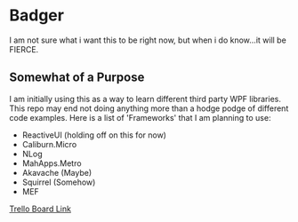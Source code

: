 Badger
======

I am not sure what i want this to be right now, but when i do know...it will be FIERCE.


Somewhat of a Purpose
---------------------

I am initially using this as a way to learn different third party WPF libraries. This repo may end not doing anything more than a hodge podge of different code examples. Here is a list of 'Frameworks' that I am planning to use:

- ReactiveUI (holding off on this for now)
- Caliburn.Micro
- NLog
- MahApps.Metro
- Akavache (Maybe)
- Squirrel (Somehow)
- MEF

[Trello Board Link](https://trello.com/b/tgGmYKFs)
